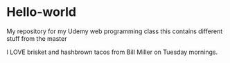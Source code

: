 # Hello-world
My repository for my Udemy web programming class
this contains different stuff from the master

I LOVE brisket and hashbrown tacos from Bill Miller on Tuesday mornings.

